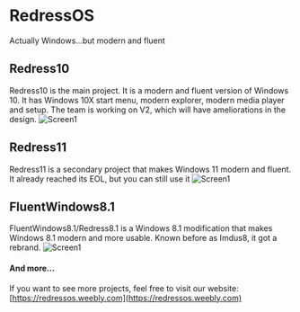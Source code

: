 # RedressOS
Actually Windows...but modern and fluent

## Redress10
Redress10 is the main project. It is a modern and fluent version of Windows 10.
It has Windows 10X start menu, modern explorer, modern media player and setup.
The team is working on V2, which will have ameliorations
in the design.
![Screen1](https://redressos.weebly.com/uploads/1/3/8/9/138932327/screenshot-2022-10-29-at-21-42-34_orig.png)

## Redress11
Redress11 is a secondary project that makes Windows 11 modern and fluent.
It already reached its EOL, but you can still use it
![Screen1](https://redressos.weebly.com/uploads/1/3/8/9/138932327/redress10-2022-06-20-22-29-38_orig.png)

## FluentWindows8.1
FluentWindows8.1/Redress8.1 is a Windows 8.1 modification that makes Windows 8.1 modern and more usable. Known before as Imdus8, it got a rebrand.
![Screen1](https://redressos.weebly.com/uploads/1/3/8/9/138932327/fluentwindows-8-1_orig.png)

#### And more...
If you want to see more projects, feel free to visit our website:
[https://redressos.weebly.com](https://redressos.weebly.com)

